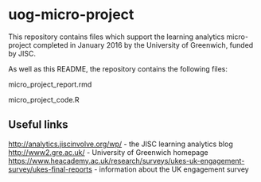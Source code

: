 # uog-micro-project

This repository contains files which support the learning analytics micro-project completed in January 2016 by the University of Greenwich, funded by JISC.

As well as this README, the repository contains the following files:

micro_project_report.rmd 

micro_project_code.R

## Useful links

http://analytics.jiscinvolve.org/wp/ - the JISC learning analytics blog
http://www2.gre.ac.uk/ - University of Greenwich homepage
https://www.heacademy.ac.uk/research/surveys/ukes-uk-engagement-survey/ukes-final-reports - information about the UK engagement survey
